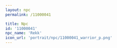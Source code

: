 ```yaml
---
layout: npc
permalink: /11000041

title: Npc
id: '11000041'
npc_name: 'Rekk'
icon_url: 'portrait/npc/11000041_warrior_p.png'
---
```

